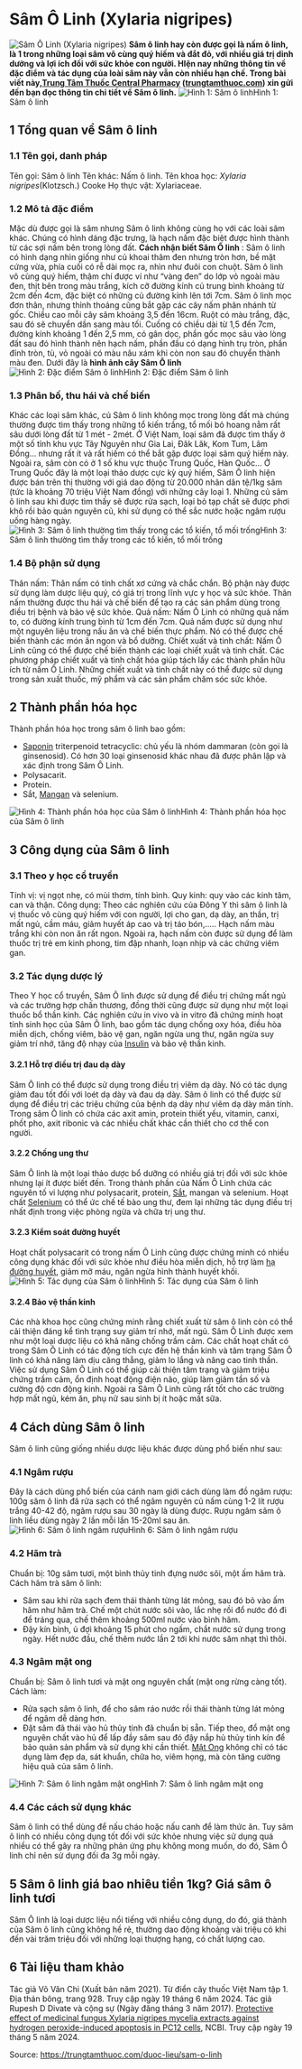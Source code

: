 # Sâm Ô Linh (Xylaria nigripes)

![Sâm Ô Linh \(Xylaria nigripes\)](https://trungtamthuoc.com/images/others/sam-o-linh-1-8718.jpg)
**Sâm ô linh hay còn được gọi là nấm ô linh, là 1 trong những loại sâm vô cùng quý hiếm và đắt đỏ, với nhiều giá trị dinh dưỡng và lợi ích đối với sức khỏe con người. HIện nay những thông tin về đặc điểm và tác dụng của loài sâm này vẫn còn nhiều hạn chế. Trong bài viết này,[Trung Tâm Thuốc Central Pharmacy](https://trungtamthuoc.com/ "Trung Tâm Thuốc Central Pharmacy") ([trungtamthuoc.com](https://trungtamthuoc.com/ "trungtamthuoc.com")) xin gửi đến bạn đọc thông tin chi tiết về Sâm ô linh.**
![Hình 1: Sâm ô linh](https://trungtamthuoc.com/images/item/sam-o-linh-2.jpg)Hình 1: Sâm ô linh
##  1 Tổng quan về Sâm ô linh
### 1.1 Tên gọi, danh pháp
Tên gọi: Sâm ô linh
Tên khác: Nấm ô linh.
Tên khoa học:  _Xylaria nigripes_(Klotzsch.) Cooke
Họ thực vật: Xylariaceae.
### 1.2 Mô tả đặc điểm
Mặc dù được gọi là sâm nhưng Sâm ô linh không cùng họ với các loài sâm khác. Chúng có hình dáng đặc trưng, là hạch nấm đặc biệt được hình thành từ các sợi nấm bên trong lòng đất.
**Cách nhận biết Sâm Ô linh** : Sâm ô linh có hình dạng nhìn giống như củ khoai thâm đen nhưng tròn hơn, bề mặt cứng vừa, phía cuối có rễ dài mọc ra, nhìn như đuôi con chuột. Sâm ô linh vô cùng quý hiếm, thậm chí được ví như “vàng đen” do lớp vỏ ngoài màu đen, thịt bên trong màu trắng, kích cỡ đường kính củ trung bình khoảng từ 2cm đến 4cm, đặc biệt có những củ đường kính lên tới 7cm.
Sâm ô linh mọc đơn thân, nhưng thỉnh thoảng cũng bắt gặp các cây nấm phân nhánh từ gốc. Chiều cao mỗi cây sâm khoảng 3,5 đến 16cm. Ruột có màu trắng, đặc, sau đó sẽ chuyển dần sang màu tối. Cuống có chiều dài từ 1,5 đến 7cm, đường kính khoảng 1 đến 2,5 mm, có gân dọc, phần gốc mọc sâu vào lòng đất sau đó hình thành nên hạch nấm, phần đầu có dạng hình trụ tròn, phần đỉnh tròn, tù, vỏ ngoài có màu nâu xám khi còn non sau đó chuyển thành màu đen.
Dưới đây là **hình ảnh cây Sâm Ô linh**
![Hình 2: Đặc điểm Sâm ô linh](https://trungtamthuoc.com/images/item/sam-o-linh-5.jpg)Hình 2: Đặc điểm Sâm ô linh
### 1.3 Phân bố, thu hái và chế biến
Khác các loại sâm khác, củ Sâm ô linh không mọc trong lòng đất mà chúng thường được tìm thấy trong những tổ kiến trắng, tổ mối bỏ hoang nằm rất sâu dưới lòng đất từ 1 mét - 2mét.
Ở Việt Nam, loại sâm đã được tìm thấy ở một số tỉnh khu vực Tây Nguyên như Gia Lai, Đăk Lăk, Kom Tum, Lâm Đồng… nhưng rất ít và rất hiếm có thể bắt gặp được loại sâm quý hiếm này.
Ngoài ra, sâm còn có ở 1 số khu vực thuộc Trung Quốc, Hàn Quốc… Ở Trung Quốc đây là một loại thảo dược cực kỳ quý hiếm, Sâm Ô linh hiện được bán trên thị thường với giá dao động từ 20.000 nhân dân tệ/1kg sâm (tức là khoảng 70 triệu Việt Nam đồng) với những cây loại 1.
Những củ sâm ô linh sau khi được tìm thấy sẽ được rửa sạch, loại bỏ tạp chất sẽ được phơi khô rồi bảo quản nguyên củ, khi sử dụng có thể sắc nước hoặc ngâm rượu uống hàng ngày.
![Hình 3: Sâm ô linh thường tìm thấy trong các tổ kiến, tổ mối trống](https://trungtamthuoc.com/images/item/sam-o-linh-6.jpg)Hình 3: Sâm ô linh thường tìm thấy trong các tổ kiến, tổ mối trống
### 1.4 Bộ phận sử dụng
Thân nấm: Thân nấm có tính chất xơ cứng và chắc chắn. Bộ phận này được sử dụng làm dược liệu quý, có giá trị trong lĩnh vực y học và sức khỏe. Thân nấm thường được thu hái và chế biến để tạo ra các sản phẩm dùng trong điều trị bệnh và bảo vệ sức khỏe.
Quả nấm: Nấm Ô Linh có những quả nấm to, có đường kính trung bình từ 1cm đến 7cm. Quả nấm được sử dụng như một nguyên liệu trong nấu ăn và chế biến thực phẩm. Nó có thể được chế biến thành các món ăn ngon và bổ dưỡng.
Chiết xuất và tinh chất: Nấm Ô Linh cũng có thể được chế biến thành các loại chiết xuất và tinh chất. Các phương pháp chiết xuất và tinh chất hóa giúp tách lấy các thành phần hữu ích từ nấm Ô Linh. Những chiết xuất và tinh chất này có thể được sử dụng trong sản xuất thuốc, mỹ phẩm và các sản phẩm chăm sóc sức khỏe.
##  2 Thành phần hóa học
Thành phần hóa học trong sâm ô linh bao gồm:
  * [Saponin](https://trungtamthuoc.com/hoat-chat/saponin "Saponin") triterpenoid tetracyclic: chủ yếu là nhóm dammaran (còn gọi là ginsenosid). Có hơn 30 loại ginsenosid khác nhau đã được phân lập và xác định trong Sâm Ô Linh.
  * Polysacarit.
  * Protein.
  * Sắt, [Mangan](https://trungtamthuoc.com/hoat-chat/mangan "Mangan") và selenium.


![Hình 4: Thành phần hóa học của Sâm ô linh](https://trungtamthuoc.com/images/item/sam-o-linh-3.jpg)Hình 4: Thành phần hóa học của Sâm ô linh
##  3 Công dụng của Sâm ô linh
### 3.1 Theo y học cổ truyền
Tính vị: vị ngọt nhẹ, có mùi thơm, tính bình.
Quy kinh: quy vào các kinh tâm, can và thận.
Công dụng: Theo các nghiên cứu của Đông Y thì sâm ô linh là vị thuốc vô cùng quý hiếm với con người, lợi cho gan, dạ dày, an thần, trị mất ngủ, cầm máu, giảm huyết áp cao và trị táo bón,.....
Hạch nấm màu trắng khi còn non ăn rất ngon. Ngoài ra, hạch nấm còn được sử dụng để làm thuốc trị trẻ em kinh phong, tim đập nhanh, loạn nhịp và các chứng viêm gan.
### 3.2 Tác dụng dược lý
Theo Y học cổ truyền, Sâm Ô linh được sử dụng để điều trị chứng mất ngủ và các trường hợp chấn thương, đồng thời cũng được sử dụng như một loại thuốc bổ thần kinh. Các nghiên cứu in vivo và in vitro đã chứng minh hoạt tính sinh học của Sâm Ô linh, bao gồm tác dụng chống oxy hóa, điều hòa miễn dịch, chống viêm, bảo vệ gan, ngăn ngừa ung thư, ngăn ngừa suy giảm trí nhớ, tăng độ nhạy của [Insulin](https://trungtamthuoc.com/hoat-chat/insulin "Insulin") và bảo vệ thần kinh.
#### 3.2.1 Hỗ trợ điều trị đau dạ dày
Sâm Ô linh có thể được sử dụng trong điều trị viêm dạ dày. Nó có tác dụng giảm đau tốt đối với loét dạ dày và đau dạ dày. Sâm ô linh có thể được sử dụng để điều trị các triệu chứng của bệnh dạ dày như viêm dạ dày mãn tính. Trong sâm Ô linh có chứa các axit amin, protein thiết yếu, vitamin, canxi, phốt pho, axit ribonic và các nhiều chất khác cần thiết cho cơ thể con người.
#### 3.2.2 Chống ung thư
Sâm Ô linh là một loại thảo dược bổ dưỡng có nhiều giá trị đối với sức khỏe nhưng lại ít được biết đến. Trong thành phần của Nấm Ô Linh chứa các nguyên tố vi lượng như polysacarit, protein, [Sắt](https://trungtamthuoc.com/hoat-chat/sat "Sắt"), mangan và selenium. Hoạt chất [Selenium](https://trungtamthuoc.com/hoat-chat/selenium "Selenium") có thể ức chế tế bào ung thư, đem lại những tác dụng điều trị nhất định trong việc phòng ngừa và chữa trị ung thư.
#### 3.2.3 Kiểm soát đường huyết
Hoạt chất polysacarit có trong nấm Ô Linh cũng được chứng minh có nhiều công dụng khác đối với sức khỏe như điều hòa miễn dịch, hỗ trợ làm [hạ đường huyết](https://trungtamthuoc.com/bai-viet/ha-glucose-mau "hạ đường huyết"), giảm mỡ máu, ngăn ngừa hình thành huyết khối.
![Hình 5: Tác dụng của Sâm ô linh](https://trungtamthuoc.com/images/item/sam-o-linh-8.jpg)Hình 5: Tác dụng của Sâm ô linh
#### 3.2.4 Bảo vệ thần kinh
Các nhà khoa học cũng chứng minh rằng chiết xuất từ sâm ô linh còn có thể cải thiện đáng kể tình trạng suy giảm trí nhớ, mất ngủ. 
Sâm Ô Linh được xem như một loại dược liệu có khả năng chống trầm cảm. Các chất hoạt chất có trong Sâm Ô Linh có tác động tích cực đến hệ thần kinh và tâm trạng Sâm Ô linh có khả năng làm dịu căng thẳng, giảm lo lắng và nâng cao tinh thần. Việc sử dụng Sâm Ô Linh có thể giúp cải thiện tâm trạng và giảm triệu chứng trầm cảm, ổn định hoạt động điện não, giúp làm giảm tần số và cường độ cơn động kinh.
Ngoài ra Sâm Ô Linh cũng rất tốt cho các trường hợp mất ngủ, kém ăn, phụ nữ sau sinh bị ít hoặc mất sữa.
##  4 Cách dùng Sâm ô linh
Sâm ô linh cũng giống nhiều dược liệu khác được dùng phổ biến như sau:
### 4.1 Ngâm rượu
Đây là cách dùng phổ biến của cánh nam giới cách dùng làm đồ ngâm rượu: 100g sâm ô linh đã rửa sạch có thể ngâm nguyên củ nấm cùng 1-2 lít rượu trắng 40-42 độ, ngâm rượu sau 30 ngày là dùng được.
Rượu ngâm sâm ô linh liều dùng ngày 2 lần mỗi lần 15-20ml sau ăn.
![Hình 6:  Sâm ô linh ngâm rượu](https://trungtamthuoc.com/images/item/sam-o-linh-4.jpg)Hình 6: Sâm ô linh ngâm rượu
### 4.2 Hãm trà
Chuẩn bị: 10g sâm tươi, một bình thủy tinh đựng nước sôi, một ấm hãm trà.
Cách hãm trà sâm ô linh:
  * Sâm sau khi rửa sạch đem thái thành từng lát mỏng, sau đó bỏ vào ấm hãm như hãm trà. Chế một chút nước sôi vào, lắc nhẹ rồi đổ nước đó đi để tráng qua, chế thêm khoảng 500ml nước vào bình hãm.
  * Đậy kín bình, ủ đợi khoảng 15 phút cho ngấm, chắt nước sử dụng trong ngày. Hết nước đầu, chế thêm nước lần 2 tới khi nước sâm nhạt thì thôi.


### 4.3 Ngâm mật ong
Chuẩn bị: Sâm ô linh tươi và mật ong nguyên chất (mật ong rừng càng tốt).
Cách làm:
  * Rửa sạch sâm ô linh, để cho sâm ráo nước rồi thái thành từng lát mỏng để ngâm dễ dàng hơn.
  * Đặt sâm đã thái vào hủ thủy tinh đã chuẩn bị sẵn. Tiếp theo, đổ mật ong nguyên chất vào hủ để lấp đầy sâm sau đó đậy nắp hủ thủy tinh kín để bảo quản sản phẩm và sử dụng khi cần thiết. [Mật Ong](https://trungtamthuoc.com/hoat-chat/mat-ong "Mật Ong") không chỉ có tác dụng làm đẹp da, sát khuẩn, chữa ho, viêm họng, mà còn tăng cường hiệu quả của sâm ô linh.


![Hình 7: Sâm ô linh ngâm mật ong](https://trungtamthuoc.com/images/item/sam-o-linh-7.jpg)Hình 7: Sâm ô linh ngâm mật ong
### 4.4 Các cách sử dụng khác
Sâm ô linh có thể dùng để nấu cháo hoặc nấu canh để làm thức ăn.
Tuy sâm ô linh có nhiều công dụng tốt đối với sức khỏe nhưng việc sử dụng quá nhiều có thể gây ra những phản ứng phụ không mong muốn, do đó, Sâm Ô linh chỉ nên sử dụng đối đa 3g mỗi ngày.
##  5 Sâm ô linh giá bao nhiêu tiền 1kg? Giá sâm ô linh tươi
Sâm Ô linh là loại dược liệu nổi tiếng với nhiều công dụng, do đó, giá thành của Sâm ô linh cũng không hề rẻ, thường dao động khoảng vài triệu có khi đến vài trăm triệu đối với những loại thượng hạng, có chất lượng cao.
##  6 Tài liệu tham khảo
Tác giả Võ Văn Chi (Xuất bản năm 2021). Từ điển cây thuốc Việt Nam tập 1. Địa thán bông, trang 928. Truy cập ngày 19 tháng 6 năm 2024.
Tác giả Rupesh D Divate và cộng sự (Ngày đăng tháng 3 năm 2017). [Protective effect of medicinal fungus Xylaria nigripes mycelia extracts against hydrogen peroxide-induced apoptosis in PC12 cells](https://www.ncbi.nlm.nih.gov/pmc/articles/PMC5806776/), NCBI. Truy cập ngày 19 tháng 5 năm 2024.


Source: https://trungtamthuoc.com/duoc-lieu/sam-o-linh